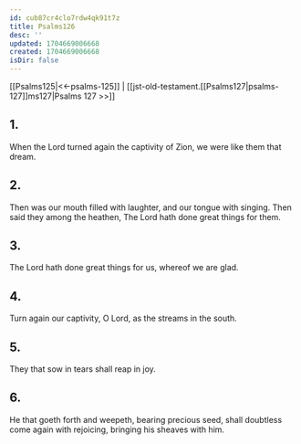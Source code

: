 ```yaml
---
id: cub87cr4clo7rdw4qk91t7z
title: Psalms126
desc: ''
updated: 1704669006668
created: 1704669006668
isDir: false
---
```

[[Psalms125|<<-psalms-125]] | [[jst-old-testament.[[Psalms127|psalms-127]]ms127|Psalms 127 >>]]
## 1.
When the Lord turned again the captivity of Zion, we were like them that dream.
## 2.
Then was our mouth filled with laughter, and our tongue with singing. Then said they among the heathen, The Lord hath done great things for them.
## 3.
The Lord hath done great things for us, whereof we are glad.
## 4.
Turn again our captivity, O Lord, as the streams in the south.
## 5.
They that sow in tears shall reap in joy.
## 6.
He that goeth forth and weepeth, bearing precious seed, shall doubtless come again with rejoicing, bringing his sheaves with him.

